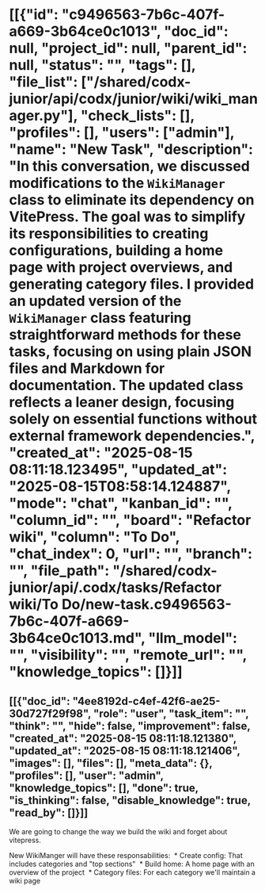 # [[{"id": "c9496563-7b6c-407f-a669-3b64ce0c1013", "doc_id": null, "project_id": null, "parent_id": null, "status": "", "tags": [], "file_list": ["/shared/codx-junior/api/codx/junior/wiki/wiki_manager.py"], "check_lists": [], "profiles": [], "users": ["admin"], "name": "New Task", "description": "In this conversation, we discussed modifications to the `WikiManager` class to eliminate its dependency on VitePress. The goal was to simplify its responsibilities to creating configurations, building a home page with project overviews, and generating category files. I provided an updated version of the `WikiManager` class featuring straightforward methods for these tasks, focusing on using plain JSON files and Markdown for documentation. The updated class reflects a leaner design, focusing solely on essential functions without external framework dependencies.", "created_at": "2025-08-15 08:11:18.123495", "updated_at": "2025-08-15T08:58:14.124887", "mode": "chat", "kanban_id": "", "column_id": "", "board": "Refactor wiki", "column": "To Do", "chat_index": 0, "url": "", "branch": "", "file_path": "/shared/codx-junior/api/.codx/tasks/Refactor wiki/To Do/new-task.c9496563-7b6c-407f-a669-3b64ce0c1013.md", "llm_model": "", "visibility": "", "remote_url": "", "knowledge_topics": []}]]
## [[{"doc_id": "4ee8192d-c4ef-42f6-ae25-30d727f29f98", "role": "user", "task_item": "", "think": "", "hide": false, "improvement": false, "created_at": "2025-08-15 08:11:18.121380", "updated_at": "2025-08-15 08:11:18.121406", "images": [], "files": [], "meta_data": {}, "profiles": [], "user": "admin", "knowledge_topics": [], "done": true, "is_thinking": false, "disable_knowledge": true, "read_by": []}]]
We are going to change the way we build the wiki and forget about vitepress.


New WikiManger will have these responsabilities:
 * Create config: That includes categories and "top sections"
 * Build home: A home page with an overview of the project
 * Category files: For each category we'll maintain a wiki page





